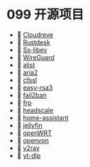 # 099 开源项目

* 📄 [Cloudreve](siyuan://blocks/20231110105237-b6ahdww)
* 📄 [Rustdesk](siyuan://blocks/20231110105237-obncmt9)
* 📄 [Ss-libev](siyuan://blocks/20231110105237-az7gozj)
* 📄 [WireGuard](siyuan://blocks/20231110105237-10swrzd)
* 📄 [alist](siyuan://blocks/20231110105237-1d7l3wf)
* 📄 [aria2](siyuan://blocks/20231110105237-rwzov9g)
* 📄 [cfssl](siyuan://blocks/20231110105237-fk4m7kd)
* 📄 [easy-rsa3](siyuan://blocks/20231110105237-uxmzkhi)
* 📄 [fail2ban](siyuan://blocks/20231110105237-jt3gvqe)
* 📄 [frp](siyuan://blocks/20231110105237-5oj518z)
* 📄 [headscale](siyuan://blocks/20231110105237-512zxmi)
* 📄 [home-assistant](siyuan://blocks/20231110105237-11t3jqc)
* 📄 [jellyfin](siyuan://blocks/20231110105237-7rpkxv5)
* 📄 [openWRT](siyuan://blocks/20231110105237-wletpvy)
* 📄 [openvpn](siyuan://blocks/20231110105237-airc31j)
* 📄 [v2ray](siyuan://blocks/20231110105237-wyibpct)
* 📄 [yt-dlp](siyuan://blocks/20240411150136-q23g2mi)

‍
